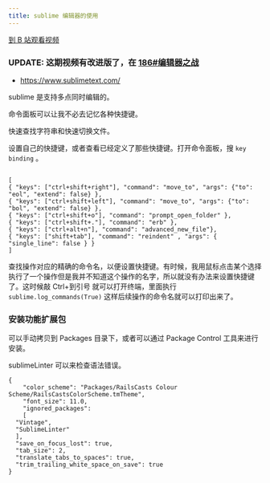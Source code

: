 ```yaml
---
title: sublime 编辑器的使用
---
```


[到 B 站观看视频](https://www.bilibili.com/video/av97034848?from=search&seid=14505344148624408986)

### UPDATE: 这期视频有改进版了，在 [186#编辑器之战](/v/186)

- <https://www.sublimetext.com/>

sublime 是支持多点同时编辑的。

命令面板可以让我不必去记忆各种快捷键。

快速查找字符串和快速切换文件。

设置自己的快捷键，或者查看已经定义了那些快捷键。打开命令面板，搜 `key binding` 。
~~~

[
{ "keys": ["ctrl+shift+right"], "command": "move_to", "args": {"to": "eol", "extend": false} },
{ "keys": ["ctrl+shift+left"], "command": "move_to", "args": {"to": "bol", "extend": false} },
{ "keys": ["ctrl+shift+o"], "command": "prompt_open_folder" },
{ "keys": ["ctrl+shift+."], "command": "erb" },
{ "keys": ["ctrl+alt+n"], "command": "advanced_new_file"},
{ "keys": ["shift+tab"], "command": "reindent" , "args": { "single_line": false } }
]

~~~

查找操作对应的精确的命令名，以便设置快捷键。有时候，我用鼠标点击某个选择执行了一个操作但是我并不知道这个操作的名字，所以就没有办法来设置快捷键了。这时候敲 Ctrl+到引号 就可以打开终端，里面执行 `sublime.log_commands(True)` 这样后续操作的命令名就可以打印出来了。

### 安装功能扩展包

可以手动拷贝到 Packages 目录下，或者可以通过 Package Control 工具来进行安装。

sublimeLinter 可以来检查语法错误。

~~~
{
	"color_scheme": "Packages/RailsCasts Colour Scheme/RailsCastsColorScheme.tmTheme",
	"font_size": 11.0,
	"ignored_packages":
	[
  "Vintage",
  "SublimeLinter"
  ],
  "save_on_focus_lost": true,
  "tab_size": 2,
  "translate_tabs_to_spaces": true,
  "trim_trailing_white_space_on_save": true
}
~~~
